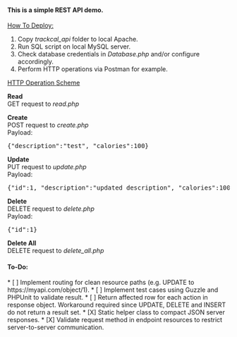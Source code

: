<h4>This is a simple REST API demo.</h4>
<u>How To Deploy:</u>
<ol>
    <li>Copy <i>trackcal_api</i> folder to local Apache.</li>
    <li>Run SQL script on local MySQL server.</li>
    <li>Check database credentials in <i>Database.php</i> and/or configure accordingly.</li>
    <li>Perform HTTP operations via Postman for example.</li>
</ol>

<u>HTTP Operation Scheme</u>

<b>Read</b><br/>
GET request to <i>read.php</i>

<b>Create</b><br/>
POST request to <i>create.php</i><br/>
Payload:
<pre>{"description":"test", "calories":100}</pre>

<b>Update</b><br/>
PUT request to <i>update.php</i><br/>
Payload:
<pre>{"id":1, "description":"updated description", "calories":100}</pre>

<b>Delete</b><br/>
DELETE request to <i>delete.php</i><br/>
Payload:
<pre>{"id":1}</pre>

<b>Delete All</b><br/>
DELETE request to <i>delete_all.php</i>

<h4>To-Do:</h4>
* [ ] Implement routing for clean resource paths (e.g. UPDATE to https://myapi.com/object/1).
* [ ] Implement test cases using Guzzle and PHPUnit to validate result.
* [ ] Return affected row for each action in response object.
Workaround required since UPDATE, DELETE and INSERT do not return a result set.
* [X] Static helper class to compact JSON server responses.
* [X] Validate request method in endpoint resources to restrict server-to-server communication.